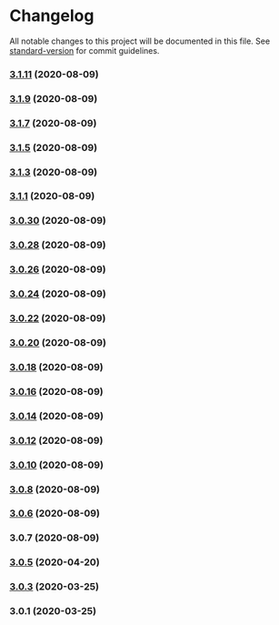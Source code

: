 # Changelog

All notable changes to this project will be documented in this file. See [standard-version](https://github.com/conventional-changelog/standard-version) for commit guidelines.

### [3.1.11](https://github.com/juicycleff/nestjs-event-store/compare/v3.1.8...v3.1.11) (2020-08-09)



### [3.1.9](https://github.com/juicycleff/nestjs-event-store/compare/v3.1.6...v3.1.9) (2020-08-09)



### [3.1.7](https://github.com/juicycleff/nestjs-event-store/compare/v3.1.4...v3.1.7) (2020-08-09)



### [3.1.5](https://github.com/juicycleff/nestjs-event-store/compare/v3.1.2...v3.1.5) (2020-08-09)



### [3.1.3](https://github.com/juicycleff/nestjs-event-store/compare/v3.1.0...v3.1.3) (2020-08-09)



### [3.1.1](https://github.com/juicycleff/nestjs-event-store/compare/v3.0.29...v3.1.1) (2020-08-09)



### [3.0.30](https://github.com/juicycleff/nestjs-event-store/compare/v3.0.27...v3.0.30) (2020-08-09)



### [3.0.28](https://github.com/juicycleff/nestjs-event-store/compare/v3.0.25...v3.0.28) (2020-08-09)



### [3.0.26](https://github.com/juicycleff/nestjs-event-store/compare/v3.0.23...v3.0.26) (2020-08-09)



### [3.0.24](https://github.com/juicycleff/nestjs-event-store/compare/v3.0.22...v3.0.24) (2020-08-09)



### [3.0.22](https://github.com/juicycleff/nestjs-event-store/compare/v3.0.20...v3.0.22) (2020-08-09)



### [3.0.20](https://github.com/juicycleff/nestjs-event-store/compare/v3.0.18...v3.0.20) (2020-08-09)



### [3.0.18](https://github.com/juicycleff/nestjs-event-store/compare/v3.0.16...v3.0.18) (2020-08-09)



### [3.0.16](https://github.com/juicycleff/nestjs-event-store/compare/v3.0.14...v3.0.16) (2020-08-09)



### [3.0.14](https://github.com/juicycleff/nestjs-event-store/compare/v3.0.12...v3.0.14) (2020-08-09)



### [3.0.12](https://github.com/juicycleff/nestjs-event-store/compare/v3.0.10...v3.0.12) (2020-08-09)



### [3.0.10](https://github.com/juicycleff/nestjs-event-store/compare/v3.0.8...v3.0.10) (2020-08-09)



### [3.0.8](https://github.com/juicycleff/nestjs-event-store/compare/v3.0.6...v3.0.8) (2020-08-09)



### [3.0.6](https://github.com/juicycleff/nestjs-event-store/compare/v3.0.7...v3.0.6) (2020-08-09)



### 3.0.7 (2020-08-09)



### [3.0.5](https://github.com/juicycleff/nestjs-event-store/compare/v3.0.3...v3.0.5) (2020-04-20)



### [3.0.3](https://github.com/juicycleff/nestjs-event-store/compare/v3.0.0...v3.0.3) (2020-03-25)



### 3.0.1 (2020-03-25)
